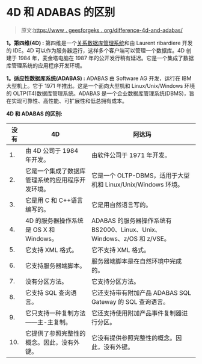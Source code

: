 # 4D 和 ADABAS 的区别

> 原文:[https://www . geesforgeks . org/difference-4d-and-adabas/](https://www.geeksforgeeks.org/difference-between-4d-and-adabas/)

**1。第四维(4D) :**
第四维是一个[关系数据库管理系统](https://www.geeksforgeeks.org/difference-between-rdbms-and-dbms/)和由 Laurent ribardiere 开发的 IDE。4D 可以作为服务器运行，这样多个客户端可以管理一个数据库。4D 创建于 1984 年，麦金塔电脑在 1987 年的公开发行稍有延迟。它是一个集成了数据库管理系统的应用程序开发环境。

**1。适应性数据库系统(ADABAS) :**
ADABAS 由 Software AG 开发，运行在 IBM 大型机上。它于 1971 年推出。这是一个面向大型机和 Linux/Unix/Windows 环境的 OLTP(T4)数据库管理系统。ADABAS 是一个企业数据库管理系统(DBMS)，旨在实现可靠性、高性能、可扩展性和低总拥有成本。

**4D 和 ADABAS 的区别:**

<center>

| 没有 | 4D | 阿达玛 |
| --- | --- | --- |
| 1. | 由 4D 公司于 1984 年开发。 | 由软件公司于 1971 年开发。 |
| 2. | 它是一个集成了数据库管理系统的应用程序开发环境。 | 它是一个 OLTP-DBMS，适用于大型机和 Linux/Unix/Windows 环境。 |
| 3. | 它是用 C 和 C++语言编写的。 | 它是用自然语言写的。 |
| 4. | 4D 的服务器操作系统是 OS X 和 Windows。 | ADABAS 的服务器操作系统有 BS2000、Linux、Unix、Windows、z/OS 和 z/VSE。 |
| 5. | 它支持 XML 格式。 | 它不支持 XML 格式。 |
| 6. | 它支持服务器端脚本。 | 服务器端脚本是在自然环境中完成的。 |
| 7. | 没有分区方法。 | 它支持分区方法。 |
| 8. | 它支持 SQL 查询语言。 | 它还支持带有附加产品 ADABAS SQL Gateway 的 SQL 查询语言。 |
| 9. | 它只支持一种复制方法——主-主复制。 | 它还支持使用附加产品事件复制器进行分区。 |
| 10. | 它提供了参照完整性的概念。因此，没有外键。 | 它没有提供参照完整性的概念。因此，没有外键。 |

</center>